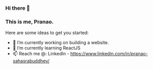 ### Hi there 👋
### This is me, Pranao.

Here are some ideas to get you started:

- 🔭 I’m currently working on building a website.
- 🌱 I’m currently learning ReactJS
- 📫 Reach me @: LinkedIn - https://www.linkedin.com/in/pranao-sahasrabuddhey/
